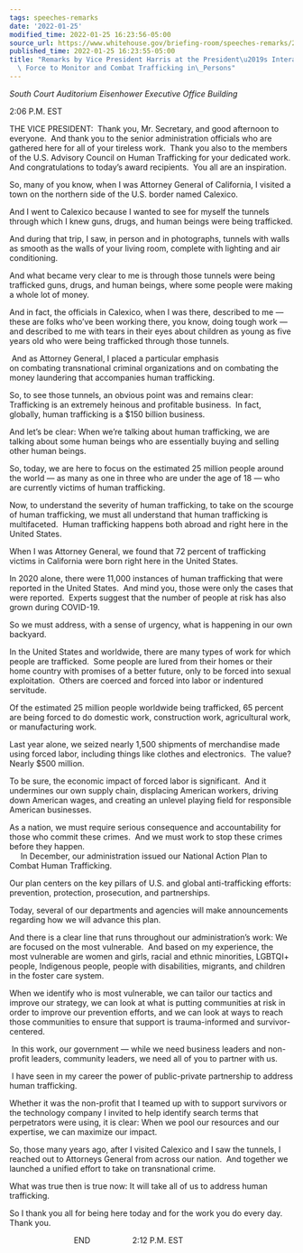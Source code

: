 ```yaml
---
tags: speeches-remarks
date: '2022-01-25'
modified_time: 2022-01-25 16:23:56-05:00
source_url: https://www.whitehouse.gov/briefing-room/speeches-remarks/2022/01/25/remarks-by-vice-president-harris-at-the-presidents-interagency-task-force-to-monitor-and-combat-trafficking-in-persons/
published_time: 2022-01-25 16:23:55-05:00
title: "Remarks by Vice President Harris at the President\u2019s Interagency Task\
  \ Force to Monitor and Combat Trafficking in\_Persons"
---
```

 
*South Court Auditorium Eisenhower Executive Office Building*

2:06 P.M. EST  
  
THE VICE PRESIDENT:  Thank you, Mr. Secretary, and good afternoon to
everyone.  And thank you to the senior administration officials who are
gathered here for all of your tireless work.  Thank you also to the
members of the U.S. Advisory Council on Human Trafficking for your
dedicated work.  And congratulations to today’s award recipients.  You
all are an inspiration.  
  
So, many of you know, when I was Attorney General of California, I
visited a town on the northern side of the U.S. border named Calexico.  
  
And I went to Calexico because I wanted to see for myself the tunnels
through which I knew guns, drugs, and human beings were being
trafficked.  
  
And during that trip, I saw, in person and in photographs, tunnels with
walls as smooth as the walls of your living room, complete with lighting
and air conditioning.  
  
And what became very clear to me is through those tunnels were being
trafficked guns, drugs, and human beings, where some people were making
a whole lot of money.  
  
And in fact, the officials in Calexico, when I was there, described to
me — these are folks who’ve been working there, you know, doing tough
work — and described to me with tears in their eyes about children as
young as five years old who were being trafficked through those
tunnels.  
  
 And as Attorney General, I placed a particular emphasis  
on combating transnational criminal organizations and on combating the
money laundering that accompanies human trafficking.  
  
So, to see those tunnels, an obvious point was and remains clear:
Trafficking is an extremely heinous and profitable business.  In fact,
globally, human trafficking is a $150 billion business.  
  
And let’s be clear: When we’re talking about human trafficking, we are
talking about some human beings who are essentially buying and selling
other human beings.  
  
So, today, we are here to focus on the estimated 25 million people
around the world — as many as one in three who are under the age of 18 —
who are currently victims of human trafficking.  
  
Now, to understand the severity of human trafficking, to take on the
scourge of human trafficking, we must all understand that human
trafficking is multifaceted.  Human trafficking happens both abroad and
right here in the United States.  
  
When I was Attorney General, we found that 72 percent of trafficking
victims in California were born right here in the United States.  
  
In 2020 alone, there were 11,000 instances of human trafficking that
were reported in the United States.  And mind you, those were only the
cases that were reported.  Experts suggest that the number of people at
risk has also grown during COVID-19.  
  
So we must address, with a sense of urgency, what is happening in our
own backyard.  
  
In the United States and worldwide, there are many types of work for
which people are trafficked.  Some people are lured from their homes or
their home country with promises of a better future, only to be forced
into sexual exploitation.  Others are coerced and forced into labor or
indentured servitude.  
  
Of the estimated 25 million people worldwide being trafficked, 65
percent are being forced to do domestic work, construction work,
agricultural work, or manufacturing work.  
  
Last year alone, we seized nearly 1,500 shipments of merchandise made
using forced labor, including things like clothes and electronics.  The
value?  Nearly $500 million.  
  
To be sure, the economic impact of forced labor is significant.  And it
undermines our own supply chain, displacing American workers, driving
down American wages, and creating an unlevel playing field for
responsible American businesses.  
  
As a nation, we must require serious consequence and accountability for
those who commit these crimes.  And we must work to stop these crimes
before they happen.  
     In December, our administration issued our National Action Plan to
Combat Human Trafficking.  
  
Our plan centers on the key pillars of U.S. and global anti-trafficking
efforts: prevention, protection, prosecution, and partnerships.  
  
Today, several of our departments and agencies will make announcements
regarding how we will advance this plan.  
  
And there is a clear line that runs throughout our administration’s
work: We are focused on the most vulnerable.  And based on my
experience, the most vulnerable are women and girls, racial and ethnic
minorities, LGBTQI+ people, Indigenous people, people with disabilities,
migrants, and children in the foster care system.  
  
When we identify who is most vulnerable, we can tailor our tactics and
improve our strategy, we can look at what is putting communities at risk
in order to improve our prevention efforts, and we can look at ways to
reach those communities to ensure that support is trauma-informed and
survivor-centered.  
  
 In this work, our government — while we need business leaders and
non-profit leaders, community leaders, we need all of you to partner
with us.  
  
 I have seen in my career the power of public-private partnership to
address human trafficking.  
  
Whether it was the non-profit that I teamed up with to support survivors
or the technology company I invited to help identify search terms that
perpetrators were using, it is clear: When we pool our resources and our
expertise, we can maximize our impact.  
  
So, those many years ago, after I visited Calexico and I saw the
tunnels, I reached out to Attorneys General from across our nation.  And
together we launched a unified effort to take on transnational crime.  
  
What was true then is true now: It will take all of us to address human
trafficking.  
  
So I thank you all for being here today and for the work you do every
day.  Thank you.  
  
                             END                   2:12 P.M. EST
